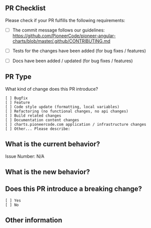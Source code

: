 ## PR Checklist
Please check if your PR fulfills the following requirements:

- [ ] The commit message follows our guidelines: https://github.com/PioneerCode/pioneer-angular-charts/blob/master/.github/CONTRIBUTING.md
- [ ] Tests for the changes have been added (for bug fixes / features)
- [ ] Docs have been added / updated (for bug fixes / features)


## PR Type
What kind of change does this PR introduce?

```
[ ] Bugfix
[ ] Feature
[ ] Code style update (formatting, local variables)
[ ] Refactoring (no functional changes, no api changes)
[ ] Build related changes
[ ] Documentation content changes
[ ] charts.pioneercode.com application / infrastructure changes
[ ] Other... Please describe:
```

## What is the current behavior?

Issue Number: N/A


## What is the new behavior?


## Does this PR introduce a breaking change?
```
[ ] Yes
[ ] No
```


## Other information
